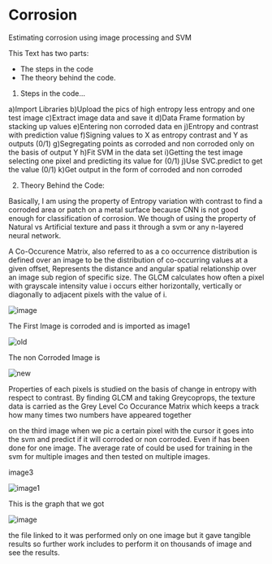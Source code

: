 # Corrosion
Estimating corrosion using image processing and SVM

This Text has two parts:
- The steps in the code
- The theory behind the code.

1. Steps in the code...


a)Import Libraries
b)Upload the pics of high entropy less entropy and one test image
c)Extract image data and save it
d)Data Frame formation by stacking up values
e)Entering non corroded data en
j)Entropy and contrast with prediction value
f)Signing values to X as entropy contrast and Y as outputs (0/1) 
g)Segregating points as corroded and non corroded only on the basis of output Y
h)Fit SVM in the data set
i)Getting the test image selecting one pixel and predicting its value for (0/1)
j)Use SVC.predict to get the value (0/1)
k)Get output in the form of corroded and non corroded

2. Theory Behind the Code:

Basically, I am using the property of Entropy variation with contrast to find a corroded area or patch on a metal surface because CNN is not good enough for classification of corrosion. We though of using the property of Natural vs Artificial texture and pass it through a svm or any n-layered neural network.

A Co-Occurence Matrix, also referred to as a co occurrence distribution is defined over an image to be the distribution of co-occurring values at a given offset, Represents the distance and angular spatial relationship over an image sub region of specific size. The GLCM calculates how often a pixel with grayscale intensity value i occurs either horizontally, vertically or diagonally to adjacent pixels with the value of i. 

![image](https://user-images.githubusercontent.com/27013287/62852151-3c432e80-bd06-11e9-95eb-1dba3fa6c923.png)





The First Image is corroded and is imported as image1

![old](https://user-images.githubusercontent.com/27013287/62388194-4c2a7800-b57a-11e9-932d-b3826d97329e.jpg)


The non Corroded Image is 


![new](https://user-images.githubusercontent.com/27013287/62390693-80089c00-b580-11e9-826d-3b3963acef22.jpg)


Properties of each pixels is studied on the basis of change in entropy with respect to contrast. By finding GLCM and taking Greycoprops, the texture data is carried as the Grey Level Co Occurance Matrix which keeps a track how many times two numbers have appeared together

on the third image when we pic a certain pixel with the cursor it goes into the svm and predict if it will corroded or non corroded. Even if has been done for one image. The average rate of could be used for training in the svm for multiple images and then tested on multiple images. 

image3


![image1](https://user-images.githubusercontent.com/27013287/62392090-2904c600-b584-11e9-84c1-e161a0117f1e.jpg)


This is the graph that we got


![image](https://user-images.githubusercontent.com/27013287/62846772-3f332480-bcf0-11e9-9a72-ac0744d24c21.png)



the file linked to it was performed only on one image but it gave tangible results so further work includes to perform it on thousands of image and see the results. 

